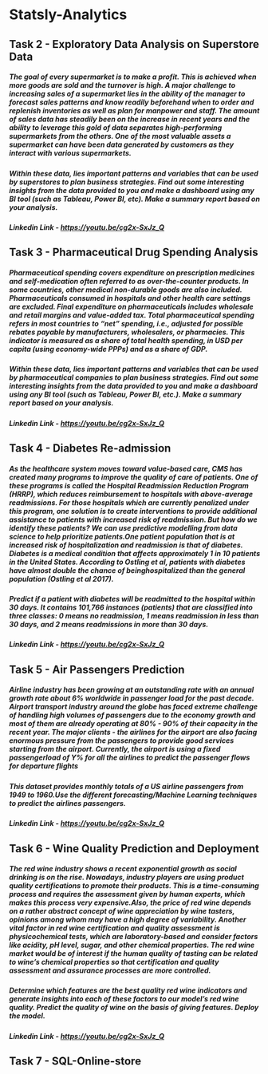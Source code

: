 # Statsly-Analytics
## Task 2 - Exploratory Data Analysis on Superstore Data

#####     The goal of every supermarket is to make a profit. This is achieved when more goods are sold and the turnover is high. A major challenge to increasing sales of a supermarket lies in the ability of the manager to forecast sales patterns and know readily beforehand when to order and replenish inventories as well as plan for manpower and staff. The amount of sales data has steadily been on the increase in recent years and the ability to leverage this gold of data separates high-performing supermarkets from the others. One of the most valuable assets a supermarket can have been data generated by customers as they interact with various supermarkets.
##### Within these data, lies important patterns and variables that can be used by superstores to plan business strategies. Find out some interesting insights from the data provided to you and make a dashboard using any BI tool (such as Tableau, Power BI, etc). Make a summary report based on your analysis.

##### Linkedin Link - https://youtu.be/cg2x-SxJz_Q


## Task 3 - Pharmaceutical Drug Spending Analysis

##### Pharmaceutical spending covers expenditure on prescription medicines and self-medication often referred to as over-the-counter products. In some countries, other medical non-durable goods are also included. Pharmaceuticals consumed in hospitals and other health care settings are excluded. Final expenditure on pharmaceuticals includes wholesale and retail margins and value-added tax. Total pharmaceutical spending refers in most countries to “net” spending, i.e., adjusted for possible rebates payable by manufacturers, wholesalers, or pharmacies. This indicator is measured as a share of total health spending, in USD per capita (using economy-wide PPPs) and as a share of GDP.

##### Within these data, lies important patterns and variables that can be used by pharmaceutical companies to plan business strategies. Find out some interesting insights from the data provided to you and make a dashboard using any BI tool (such as Tableau, Power BI, etc.). Make a summary report based on your analysis.

##### Linkedin Link - https://youtu.be/cg2x-SxJz_Q


## Task 4 - Diabetes Re-admission

##### As the healthcare system moves toward value-based care, CMS has created many programs to improve the quality of care of patients. One of these programs is called the Hospital Readmission Reduction Program (HRRP), which reduces reimbursement to hospitals with above-average readmissions. For those hospitals which are currently penalized under this program, one solution is to create interventions to provide additional assistance to patients with increased risk of readmission. But how do we identify these patients? We can use predictive modelling from data science to help prioritize patients.One patient population that is at increased risk of hospitalization and readmission is that of diabetes. Diabetes is a medical condition that affects approximately 1 in 10 patients in the United States. According to Ostling et al, patients with diabetes have almost double the chance of beinghospitalized than the general population (Ostling et al 2017).

##### Predict if a patient with diabetes will be readmitted to the hospital within 30 days. It contains 101,766 instances (patients) that are classified into three classes: 0 means no readmission, 1 means readmission in less than 30 days, and 2 means readmissions in more than 30 days.

##### Linkedin Link - https://youtu.be/cg2x-SxJz_Q


## Task 5 - Air Passengers Prediction

##### Airline industry has been growing at an outstanding rate with an annual growth rate about 6% worldwide in passenger load for the past decade. Airport transport industry around the globe has faced extreme challenge of handling high volumes of passengers due to the economy growth and most of them are already operating at 80% - 90% of their capacity in the recent year. The major clients - the airlines for the airport are also facing enormous pressure from the passengers to provide good services starting from the airport. Currently, the airport is using a fixed passengerload of Y% for all the airlines to predict the passenger flows for departure flights

##### This dataset provides monthly totals of a US airline passengers from 1949 to 1960.Use the different forecasting/Machine Learning techniques to predict the airlines passengers.

##### Linkedin Link - https://youtu.be/cg2x-SxJz_Q



## Task 6 - Wine Quality Prediction and Deployment

##### The red wine industry shows a recent exponential growth as social drinking is on the rise. Nowadays, industry players are using product quality certifications to promote their products. This is a time-consuming process and requires the assessment given by human experts, which makes this process very expensive.Also, the price of red wine depends on a rather abstract concept of wine appreciation by wine tasters, opinions among whom may have a high degree of variability. Another vital factor in red wine certification and quality assessment is physicochemical tests, which are laboratory-based and consider factors like acidity, pH level, sugar, and other chemical properties. The red wine market would be of interest if the human quality of tasting can be related to wine’s chemical properties so that certification and quality assessment and assurance processes are more controlled.


##### Determine which features are the best quality red wine indicators and generate insights into each of these factors to our model’s red wine quality. Predict the quality of wine on the basis of giving features. Deploy the model.

##### Linkedin Link - https://youtu.be/cg2x-SxJz_Q



## Task 7 - SQL-Online-store

